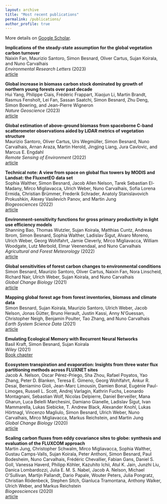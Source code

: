 ```yaml
---
layout: archive
title: "Most recent publications"
permalink: /publications/
author_profile: true
---
```


More details on [Google Scholar](https://scholar.google.com/citations?user=oYf8DgsAAAAJ&hl=en).

**Implications of the steady-state assumption for the global vegetation carbon turnover**\
Naixin Fan, Maurizio Santoro, Simon Besnard, Oliver Cartus, Sujan Koirala, and Nuno Carvalhais\
*Environmental Research Letters* (2023)\
[article](https://iopscience.iop.org/article/10.1088/1748-9326/acfb22)

**Global increase in biomass carbon stock dominated by growth of northern young forests over past decade**\
Hui Yang, Philippe Ciais, Frédéric Frappart, Xiaojun Li, Martin Brandt, Rasmus Fensholt, Lei Fan, Sassan Saatchi, Simon Besnard, Zhu Deng, Simon Bowring, and Jean-Pierre Wigneron\
*Nature Geoscience* (2023)\
[article](https://www.nature.com/articles/s41561-023-01274-4)

**Global estimation of above-ground biomass from spaceborne C-band scatterometer observations aided by LiDAR metrics of vegetation structure**\
Maurizio Santoro, Oliver Cartus, Urs Wegmüller, Simon Besnard, Nuno Carvalhais, Arnan Araza, Martin Herold, Jingjing Liang, Jura Cavlovic, and Marcus E. Engdahl\
*Remote Sensing of Environment* (2022)\
[article](https://doi.org/10.1016/j.rse.2022.113114)

**Technical note: A view from space on global flux towers by MODIS and Landsat: the FluxnetEO data set**\
Sophia Walther, Simon Besnard, Jacob Allen Nelson, Tarek Sebastian El-Madany, Mirco Migliavacca, Ulrich Weber, Nuno Carvalhais, Sofia Lorena Ermida, Christian Brümmer, Frederik Schrader, Anatoly Stanislavovich Prokushkin, Alexey Vasilevich Panov, and Martin Jung\
*Biogeosciences* (2022)\
[article](https://doi.org/10.5194/bg-19-2805-2022)

**Environment-sensitivity functions for gross primary productivity in light use efficiency models**\
Shanning Bao, Thomas Wutzler, Sujan Koirala, Matthias Cuntz, Andreas Ibrom, Simon Besnard, Sophia Walther, Ladislav Šigut, Alvaro Moreno, Ulrich Weber, Georg Wohlfahrt, Jamie Cleverly, Mirco Migliavacca, William Woodgate, Lutz Merbold, Elmar Veenendaal, and Nuno Carvalhais\
*Agricultural and Forest Meteorology* (2022)\
[article](https://doi.org/10.1016/j.agrformet.2021.108708)

**Global sensitivities of forest carbon changes to environmental conditions**\
Simon Besnard, Maurizio Santoro, Oliver Cartus, Naixin Fan, Nora Linscheid, Richard Nair, Ulrich Weber, Sujan Koirala, and Nuno Carvalhais\
*Global Change Biology* (2021)\
[article](https://doi.org/10.1111/gcb.15877)

**Mapping global forest age from forest inventories, biomass and climate data**\
Simon Besnard, Sujan Koirala, Maurizio Santoro, Ulrich Weber, Jacob Nelson, Jonas Gütter, Bruno Herault, Justin Kassi, Anny N'Guessan, Christopher Neigh, Benjamin Poulter, Tao Zhang, and Nuno Carvalhais\
*Earth System Science Data* (2021)\
[article](https://doi.org/10.5194/essd-13-4881-2021)

**Emulating Ecological Memory with Recurrent Neural Networks**\
Basil Kraft, Simon Besnard, Sujan Koirala\
*Wiley* (2021)\
[Book chapter](https://doi.org/10.1002/9781119646181.ch18)

**Ecosystem transpiration and evaporation: Insights from three water flux partitioning methods across FLUXNET sites**\
Jacob A. Nelson, Oscar Pérez-Priego, Sha Zhou, Rafael Poyatos, Yao Zhang, Peter D. Blanken, Teresa E. Gimeno, Georg Wohlfahrt, Ankur R. Desai, Beniamino Gioli, Jean-Marc Limousin, Damien Bonal, Eugénie Paul-Limoges, Russell L. Scott, Andrej Varlagin, Kathrin Fuchs, Leonardo Montagnani, Sebastian Wolf, Nicolas Delpierre, Daniel Berveiller, Mana Gharun, Luca Belelli Marchesini, Damiano Gianelle, Ladislav Šigut, Ivan Mammarella, Lukas Siebicke, T. Andrew Black, Alexander Knohl, Lukas Hörtnagl, Vincenzo Magliulo, Simon Besnard, Ulrich Weber, Nuno Carvalhais, Mirco Migliavacca, Markus Reichstein, and Martin Jung \
*Global Change Biology* (2020)\
[article](https://doi.org/10.1111/gcb.15314)

**Scaling carbon fluxes from eddy covariance sites to globe: synthesis and evaluation of the FLUXCOM approach**\
Martin Jung, Christopher Schwalm, Mirco Migliavacca, Sophia Walther, Gustau Camps-Valls, Sujan Koirala, Peter Anthoni, Simon Besnard, Paul Bodesheim, Nuno Carvalhais, Frédéric Chevallier, Fabian Gans, Daniel S. Goll, Vanessa Haverd, Philipp Köhler, Kazuhito Ichii, Atul K. Jain, Junzhi Liu, Danica Lombardozzi, Julia E. M. S. Nabel, Jacob A. Nelson, Michael O'Sullivan, Martijn Pallandt, Dario Papale, Wouter Peters, Julia Pongratz, Christian Rödenbeck, Stephen Sitch, Gianluca Tramontana, Anthony Walker, Ulrich Weber, and Markus Reichstein \
*Biogeosciences* (2020)\
[article](https://doi.org/10.5194/bg-17-1343-2020)

